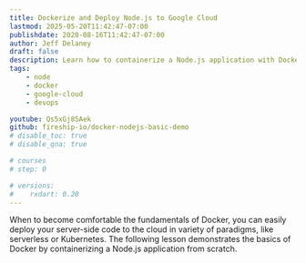 ```yaml
---
title: Dockerize and Deploy Node.js to Google Cloud
lastmod: 2025-05-20T11:42:47-07:00
publishdate: 2020-08-16T11:42:47-07:00
author: Jeff Delaney
draft: false
description: Learn how to containerize a Node.js application with Docker and deploy it to Google Cloud Run
tags: 
    - node
    - docker
    - google-cloud
    - devops

youtube: Qs5xGj85Aek
github: fireship-io/docker-nodejs-basic-demo
# disable_toc: true
# disable_qna: true

# courses
# step: 0

# versions:
#    rxdart: 0.20
---
```



When to become comfortable the fundamentals of Docker, you can easily deploy your server-side code to the cloud in variety of paradigms, like serverless or Kubernetes. The following lesson demonstrates the basics of Docker by containerizing a Node.js application from scratch. 